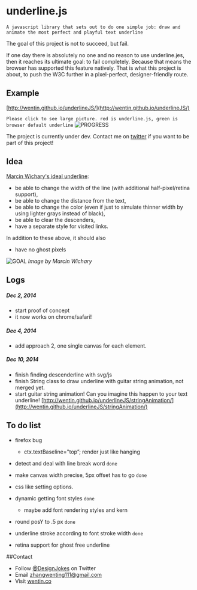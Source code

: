 # underline.js

`A javascript library that sets out to do one simple job: draw and animate the most perfect and playful text underline`

The goal of this project is not to succeed, but fail. 

If one day there is absolutely no one and no reason to use underline.jes, then it reaches its ultimate goal: to fail completely. Because that means the browser has supported  this feature natively. That is what this project is about, to push the W3C further in a pixel-perfect, designer-friendly route.

## Example

[http://wentin.github.io/underlineJS/](http://wentin.github.io/underlineJS/)

`Please click to see large picture. red is underline.js, green is browser default underline`
![PROGRESS](https://raw.githubusercontent.com/wentin/underlineJS/master/i/underlineJS.png)

The project is currently under dev. Contact me on [twitter](http://twitter.com/DesignJokes) if you want to be part of this project!

## Idea
[Marcin Wichary's ideal underline](https://medium.com/designing-medium/crafting-link-underlines-on-medium-7c03a9274f9):
* be able to change the width of the line (with additional half-pixel/retina support),
* be able to change the distance from the text,
* be able to change the color (even if just to simulate thinner width by using lighter grays instead of black),
* be able to clear the descenders,
* have a separate style for visited links.

In addition to these above, it should also 
* have no ghost pixels 

![GOAL](https://d262ilb51hltx0.cloudfront.net/max/1400/1*5iD2Znv03I2XR5QI3KLJrg.png)
*Image by Marcin Wichary*



<!--
## Examples of approaches

- **New Approach example, add single canvas for each dom element that has classname "underline"**

[http://wentin.github.io/underlineJS/](http://wentin.github.io/underlineJS/)

`red is underline.js, green is browser default underline`

- **New New Approach example, use SVG instead of canvas, key is "mask"**

[http://wentin.github.io/underlineJS/svg-experiment.html/](http://wentin.github.io/underlineJS/svg-experiment.html)

- **Old Approach example, add span and canvas to each word**

[http://wentin.github.io/underlineJS/article.html](http://wentin.github.io/underlineJS/article.html)

`Paragraph "What we’ve got …" text underline is canvas rendered!`

*Example designed by Wenting Zhang(me) in huffpost labs, article by Katelyn Bogucki from huffpostcode*
-->
## Logs
##### Dec 2, 2014
* start proof of concept
* it now works on chrome/safari!

##### Dec 4, 2014
* add approach 2, one single canvas for each element.

##### Dec 10, 2014
* finish finding descenderline with svg/js
* finish String class to draw underline with guitar string animation, not merged yet.
* start guitar string animation! Can you imagine this happen to your text underline! [http://wentin.github.io/underlineJS/stringAnimation/](http://wentin.github.io/underlineJS/stringAnimation/)


## To do list

- firefox bug
  - ctx.textBaseline="top”; render just like hanging

- detect and deal with line break word `done`

- make canvas width precise, 5px offset has to go `done`

- css like setting options.

- dynamic getting font styles `done`
  - maybe add font rendering styles and kern

- round posY to .5 px `done`

- underline stroke according to font stroke width `done`

- retina support for ghost free underline 

##Contact
* Follow [@DesignJokes](http://twitter.com/DesignJokes) on Twitter
* Email <zhangwenting111@gmail.com>
* Visit [wentin.co](http://wentin.co)
